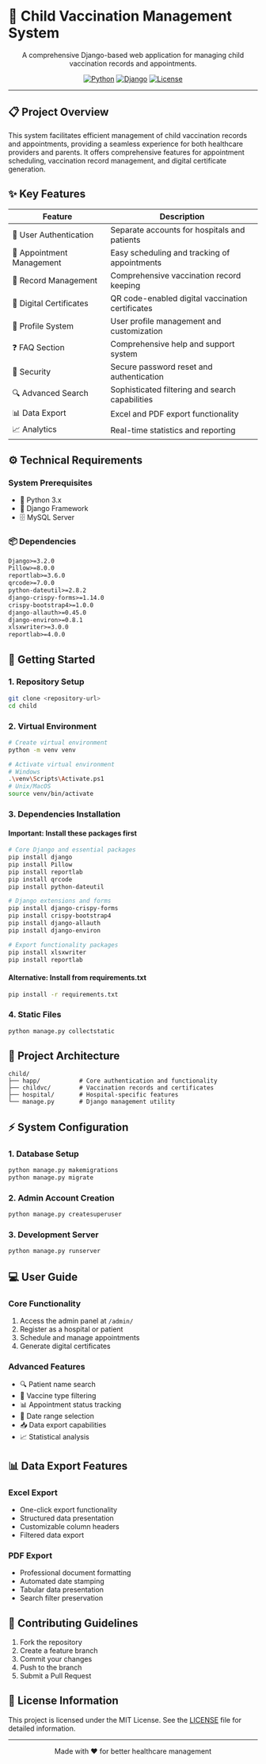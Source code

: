 # 🏥 Child Vaccination Management System

<div align="center">

A comprehensive Django-based web application for managing child vaccination records and appointments.

[![Python](https://img.shields.io/badge/python-3.x-blue.svg)](https://www.python.org/)
[![Django](https://img.shields.io/badge/django-3.2.0-green.svg)](https://www.djangoproject.com/)
[![License](https://img.shields.io/badge/license-MIT-red.svg)](LICENSE)

</div>

---

## 📋 Project Overview

This system facilitates efficient management of child vaccination records and appointments, providing a seamless experience for both healthcare providers and parents. It offers comprehensive features for appointment scheduling, vaccination record management, and digital certificate generation.

## ✨ Key Features

| Feature | Description |
|---------|-------------|
| 👥 User Authentication | Separate accounts for hospitals and patients |
| 📅 Appointment Management | Easy scheduling and tracking of appointments |
| 📝 Record Management | Comprehensive vaccination record keeping |
| 📜 Digital Certificates | QR code-enabled digital vaccination certificates |
| 👤 Profile System | User profile management and customization |
| ❓ FAQ Section | Comprehensive help and support system |
| 🔑 Security | Secure password reset and authentication |
| 🔍 Advanced Search | Sophisticated filtering and search capabilities |
| 📊 Data Export | Excel and PDF export functionality |
| 📈 Analytics | Real-time statistics and reporting |

## ⚙️ Technical Requirements

### System Prerequisites
- 🐍 Python 3.x
- 🎯 Django Framework
- 🗄️ MySQL Server

### 📦 Dependencies
```txt
Django>=3.2.0
Pillow>=8.0.0
reportlab>=3.6.0
qrcode>=7.0.0
python-dateutil>=2.8.2
django-crispy-forms>=1.14.0
crispy-bootstrap4>=1.0.0
django-allauth>=0.45.0
django-environ>=0.8.1
xlsxwriter>=3.0.0
reportlab>=4.0.0
```

## 🚀 Getting Started

### 1. Repository Setup
```bash
git clone <repository-url>
cd child
```

### 2. Virtual Environment
```bash
# Create virtual environment
python -m venv venv

# Activate virtual environment
# Windows
.\venv\Scripts\Activate.ps1
# Unix/MacOS
source venv/bin/activate
```

### 3. Dependencies Installation

#### Important: Install these packages first
```bash
# Core Django and essential packages
pip install django
pip install Pillow
pip install reportlab
pip install qrcode
pip install python-dateutil

# Django extensions and forms
pip install django-crispy-forms
pip install crispy-bootstrap4
pip install django-allauth
pip install django-environ

# Export functionality packages
pip install xlsxwriter
pip install reportlab
```

#### Alternative: Install from requirements.txt
```bash
pip install -r requirements.txt
```

### 4. Static Files
```bash
python manage.py collectstatic
```

## 📁 Project Architecture

```
child/
├── happ/           # Core authentication and functionality
├── childvc/        # Vaccination records and certificates
├── hospital/       # Hospital-specific features
└── manage.py       # Django management utility
```

## ⚡ System Configuration

### 1. Database Setup
```bash
python manage.py makemigrations
python manage.py migrate
```

### 2. Admin Account Creation
```bash
python manage.py createsuperuser
```

### 3. Development Server
```bash
python manage.py runserver
```

## 💻 User Guide

### Core Functionality
1. Access the admin panel at `/admin/`
2. Register as a hospital or patient
3. Schedule and manage appointments
4. Generate digital certificates

### Advanced Features
- 🔍 Patient name search
- 💉 Vaccine type filtering
- 📊 Appointment status tracking
- 📅 Date range selection
- 📥 Data export capabilities
- 📈 Statistical analysis

## 📊 Data Export Features

### Excel Export
- One-click export functionality
- Structured data presentation
- Customizable column headers
- Filtered data export

### PDF Export
- Professional document formatting
- Automated date stamping
- Tabular data presentation
- Search filter preservation

## 🤝 Contributing Guidelines

1. Fork the repository
2. Create a feature branch
3. Commit your changes
4. Push to the branch
5. Submit a Pull Request

## 📄 License Information

This project is licensed under the MIT License. See the [LICENSE](LICENSE) file for detailed information.

---

<div align="center">
Made with ❤️ for better healthcare management
</div> 
